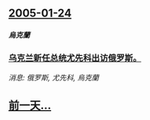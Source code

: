 ## [2005-01-24](/news/2005/01/24/index.md)

##### 烏克蘭
### [ 乌克兰新任总统尤先科出访俄罗斯。](/news/2005/01/24/乌克兰新任总统尤先科出访俄罗斯.md)
_消息: 俄罗斯, 尤先科, 烏克蘭_

## [前一天...](/news/2005/01/23/index.md)

